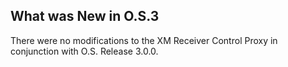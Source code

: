 
## What was New in O.S.3

There were no modifications to the XM Receiver Control Proxy in conjunction with O.S. Release 3.0.0.